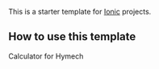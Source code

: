 This is a starter template for [Ionic](http://ionicframework.com/docs/) projects.

## How to use this template

Calculator for Hymech

